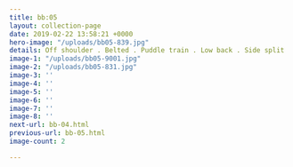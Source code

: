 ```yaml
---
title: bb:05
layout: collection-page
date: 2019-02-22 13:58:21 +0000
hero-image: "/uploads/bb05-839.jpg"
details: Off shoulder . Belted . Puddle train . Low back . Side split . Heavy crepe
image-1: "/uploads/bb05-9001.jpg"
image-2: "/uploads/bb05-831.jpg"
image-3: ''
image-4: ''
image-5: ''
image-6: ''
image-7: ''
image-8: ''
next-url: bb-04.html
previous-url: bb-05.html
image-count: 2

---
```

